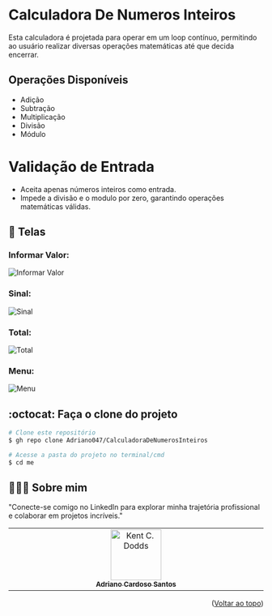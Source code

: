 <a id="readme-top"></a>
# Calculadora De Numeros Inteiros
Esta calculadora é projetada para operar em um loop contínuo, permitindo ao usuário realizar diversas operações matemáticas até que decida encerrar.

## Operações Disponíveis
- Adição
- Subtração
- Multiplicação
- Divisão
- Módulo

# Validação de Entrada
- Aceita apenas números inteiros como entrada.
- Impede a divisão e o modulo por zero, garantindo operações matemáticas válidas.
  
## 📱 Telas 
### Informar Valor:
![Informar Valor](https://private-user-images.githubusercontent.com/106997880/364365142-b9176204-d0d0-4b7d-8e2d-3754daf76c35.PNG?jwt=eyJhbGciOiJIUzI1NiIsInR5cCI6IkpXVCJ9.eyJpc3MiOiJnaXRodWIuY29tIiwiYXVkIjoicmF3LmdpdGh1YnVzZXJjb250ZW50LmNvbSIsImtleSI6ImtleTUiLCJleHAiOjE3MjU0NTE3NDQsIm5iZiI6MTcyNTQ1MTQ0NCwicGF0aCI6Ii8xMDY5OTc4ODAvMzY0MzY1MTQyLWI5MTc2MjA0LWQwZDAtNGI3ZC04ZTJkLTM3NTRkYWY3NmMzNS5QTkc_WC1BbXotQWxnb3JpdGhtPUFXUzQtSE1BQy1TSEEyNTYmWC1BbXotQ3JlZGVudGlhbD1BS0lBVkNPRFlMU0E1M1BRSzRaQSUyRjIwMjQwOTA0JTJGdXMtZWFzdC0xJTJGczMlMkZhd3M0X3JlcXVlc3QmWC1BbXotRGF0ZT0yMDI0MDkwNFQxMjA0MDRaJlgtQW16LUV4cGlyZXM9MzAwJlgtQW16LVNpZ25hdHVyZT0yMWQ2NmJhNGI0ZTNkMWUzZDE0NWU2ZDkzODU1YjQzMmY1MzIwYTVkMzQ1MjU4MDYxMjMwYzY2NzY3NjU3YzVmJlgtQW16LVNpZ25lZEhlYWRlcnM9aG9zdCZhY3Rvcl9pZD0wJmtleV9pZD0wJnJlcG9faWQ9MCJ9.nj5yxjiEDoClWjzc-CdXKQgo-0RuYfEkQoexDghK0k8)

### Sinal:
![Sinal](https://private-user-images.githubusercontent.com/106997880/364365148-52a13997-0fc9-48a4-a298-80ad8f057296.PNG?jwt=eyJhbGciOiJIUzI1NiIsInR5cCI6IkpXVCJ9.eyJpc3MiOiJnaXRodWIuY29tIiwiYXVkIjoicmF3LmdpdGh1YnVzZXJjb250ZW50LmNvbSIsImtleSI6ImtleTUiLCJleHAiOjE3MjU0NTIwMDYsIm5iZiI6MTcyNTQ1MTcwNiwicGF0aCI6Ii8xMDY5OTc4ODAvMzY0MzY1MTQ4LTUyYTEzOTk3LTBmYzktNDhhNC1hMjk4LTgwYWQ4ZjA1NzI5Ni5QTkc_WC1BbXotQWxnb3JpdGhtPUFXUzQtSE1BQy1TSEEyNTYmWC1BbXotQ3JlZGVudGlhbD1BS0lBVkNPRFlMU0E1M1BRSzRaQSUyRjIwMjQwOTA0JTJGdXMtZWFzdC0xJTJGczMlMkZhd3M0X3JlcXVlc3QmWC1BbXotRGF0ZT0yMDI0MDkwNFQxMjA4MjZaJlgtQW16LUV4cGlyZXM9MzAwJlgtQW16LVNpZ25hdHVyZT1kODM1MTUwMjY5MzlmZjkyZWNlYWNiMjMzYjk1YzE1NTI4MTQ1OTYwMTY0ZDkxMTAzNGNjNzIwZDcxZTdhNWJkJlgtQW16LVNpZ25lZEhlYWRlcnM9aG9zdCZhY3Rvcl9pZD0wJmtleV9pZD0wJnJlcG9faWQ9MCJ9.p-rAuylJrqMAdD4XToCstwgxRbqIsLZDKMgZOQhYjYw)

### Total:
![Total](https://private-user-images.githubusercontent.com/106997880/364365153-cdb9bd35-825b-4bfd-95fd-fddb196f2d10.PNG?jwt=eyJhbGciOiJIUzI1NiIsInR5cCI6IkpXVCJ9.eyJpc3MiOiJnaXRodWIuY29tIiwiYXVkIjoicmF3LmdpdGh1YnVzZXJjb250ZW50LmNvbSIsImtleSI6ImtleTUiLCJleHAiOjE3MjU0NTIwMDYsIm5iZiI6MTcyNTQ1MTcwNiwicGF0aCI6Ii8xMDY5OTc4ODAvMzY0MzY1MTUzLWNkYjliZDM1LTgyNWItNGJmZC05NWZkLWZkZGIxOTZmMmQxMC5QTkc_WC1BbXotQWxnb3JpdGhtPUFXUzQtSE1BQy1TSEEyNTYmWC1BbXotQ3JlZGVudGlhbD1BS0lBVkNPRFlMU0E1M1BRSzRaQSUyRjIwMjQwOTA0JTJGdXMtZWFzdC0xJTJGczMlMkZhd3M0X3JlcXVlc3QmWC1BbXotRGF0ZT0yMDI0MDkwNFQxMjA4MjZaJlgtQW16LUV4cGlyZXM9MzAwJlgtQW16LVNpZ25hdHVyZT0xY2MyMWZiNGEzNGI1NjAwMjRhYmM1OGE4YTM4ZGVkMmY0MzBjNmU1ZTkzNjZhNjNkZTY5MjBiZWU2MmY3NjRlJlgtQW16LVNpZ25lZEhlYWRlcnM9aG9zdCZhY3Rvcl9pZD0wJmtleV9pZD0wJnJlcG9faWQ9MCJ9.Vv0LLpVPIvqFhku1dNtrNpMWm5QQF95tNScxVHXXsz0)

### Menu:
![Menu](https://private-user-images.githubusercontent.com/106997880/364365156-5241aee0-524a-4679-b39f-ed8907121c95.PNG?jwt=eyJhbGciOiJIUzI1NiIsInR5cCI6IkpXVCJ9.eyJpc3MiOiJnaXRodWIuY29tIiwiYXVkIjoicmF3LmdpdGh1YnVzZXJjb250ZW50LmNvbSIsImtleSI6ImtleTUiLCJleHAiOjE3MjU0NTIwMDYsIm5iZiI6MTcyNTQ1MTcwNiwicGF0aCI6Ii8xMDY5OTc4ODAvMzY0MzY1MTU2LTUyNDFhZWUwLTUyNGEtNDY3OS1iMzlmLWVkODkwNzEyMWM5NS5QTkc_WC1BbXotQWxnb3JpdGhtPUFXUzQtSE1BQy1TSEEyNTYmWC1BbXotQ3JlZGVudGlhbD1BS0lBVkNPRFlMU0E1M1BRSzRaQSUyRjIwMjQwOTA0JTJGdXMtZWFzdC0xJTJGczMlMkZhd3M0X3JlcXVlc3QmWC1BbXotRGF0ZT0yMDI0MDkwNFQxMjA4MjZaJlgtQW16LUV4cGlyZXM9MzAwJlgtQW16LVNpZ25hdHVyZT1hZjE2ZDA2NDc4Y2UzZmMyMDNiMjRjNzIzOGI5ZWQzNTMwZTA2Y2M5ODUxZWE4NzljOTM4YjA1YWFkYTc3NDcyJlgtQW16LVNpZ25lZEhlYWRlcnM9aG9zdCZhY3Rvcl9pZD0wJmtleV9pZD0wJnJlcG9faWQ9MCJ9.5N1wKuPLxkn0CMZkpy9cUQfxfd6_kY8iPoCJU2aOQqM)

## :octocat: Faça o clone do projeto

```bash
# Clone este repositório
$ gh repo clone Adriano047/CalculadoraDeNumerosInteiros

# Acesse a pasta do projeto no terminal/cmd
$ cd me

```
## 👨🏻‍🚀 Sobre mim
"Conecte-se comigo no LinkedIn para explorar minha trajetória profissional e colaborar em projetos incríveis."
<table>
  <tbody>
    <tr>
      <td align="center" valign="top" width="14.28%"><a href="https://www.linkedin.com/in/cardosodev047/"><img src="https://media.licdn.com/dms/image/v2/D4D03AQFRff9YjluTHQ/profile-displayphoto-shrink_400_400/profile-displayphoto-shrink_400_400/0/1713879990636?e=2147483647&v=beta&t=AIThEkfC267uJ_bVz5bpXdPbuvQlDzdWdeb4JgeSkxQ" width="100px;" alt="Kent C. Dodds"/><br /><sub><b>Adriano Cardoso Santos</b></sub></a><br />
    </tr>
  </tbody>
</table>

<p align="right">(<a href="#readme-top">Voltar ao topo</a>)</p>
